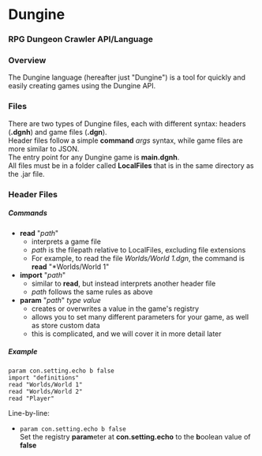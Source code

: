 # Dungine
### RPG Dungeon Crawler API/Language

### Overview
The Dungine language (hereafter just "Dungine") is a tool for quickly and easily creating games using the Dungine API.

### Files
There are two types of Dungine files, each with different syntax: headers (__.dgnh__) and game files (__.dgn__).  
Header files follow a simple __command__ *args* syntax, while game files are more similar to JSON.  
The entry point for any Dungine game is __main.dgnh__.  
All files must be in a folder called __LocalFiles__ that is in the same directory as the .jar file.

### Header Files
##### Commands
 + __read__ "*path*"
   + interprets a game file
   + *path* is the filepath relative to LocalFiles, excluding file extensions
   + For example, to read the file *Worlds/World 1.dgn*, the command is __read__ "*Worlds/World 1"
 + __import__ "*path*"
   + similar to __read__, but instead interprets another header file
   + *path* follows the same rules as above
 + __param__ "*path*" *type value*
   + creates or overwrites a value in the game's registry
   + allows you to set many different parameters for your game, as well as store custom data
   + this is complicated, and we will cover it in more detail later

##### Example
```
param con.setting.echo b false
import "definitions"
read "Worlds/World 1"
read "Worlds/World 2"
read "Player"
```
Line-by-line:  
 + ```param con.setting.echo b false```  
 Set the registry **param**eter at **con.setting.echo** to the **b**oolean value of **false**
